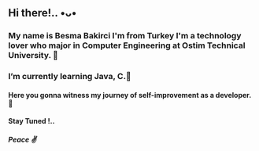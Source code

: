 ## Hi there!.. •ᴗ•
### My name is Besma Bakirci I'm from Turkey I'm a technology lover who major in Computer Engineering at Ostim Technical University. 🌠
### I’m currently learning Java, C.🌱
#### Here you gonna witness my journey of self-improvement as a developer. 🙂
#### Stay Tuned !..
##### Peace ✌️


